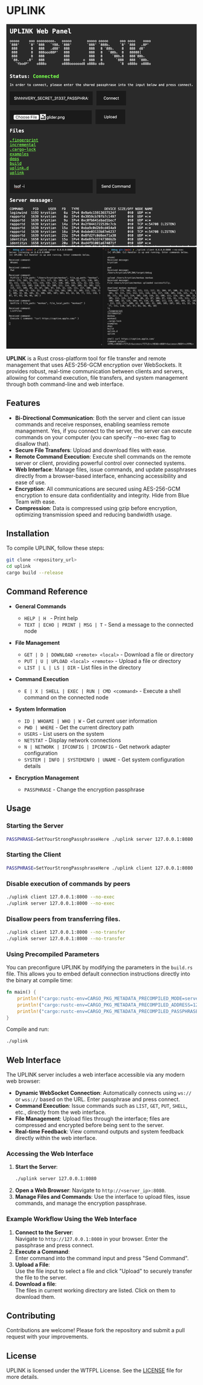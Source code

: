 # UPLINK
<img src="https://raw.githubusercontent.com/krystianbajno/krystianbajno/main/img/uplink_web.png"/>
<img src="https://raw.githubusercontent.com/krystianbajno/krystianbajno/main/img/uplink.png"/>

**UPLINK** is a Rust cross-platform tool for file transfer and remote management that uses AES-256-GCM encryption over WebSockets. It provides robust, real-time communication between clients and servers, allowing for command execution, file transfers, and system management through both command-line and web interface.

## Features

- **Bi-Directional Communication**: Both the server and client can issue commands and receive responses, enabling seamless remote management. Yes, if you connect to the server, the server can execute commands on your computer (you can specify --no-exec flag to disallow that).
- **Secure File Transfers**: Upload and download files with ease.
- **Remote Command Execution**: Execute shell commands on the remote server or client, providing powerful control over connected systems.
- **Web Interface**: Manage files, issue commands, and update passphrases directly from a browser-based interface, enhancing accessibility and ease of use.
- **Encryption**: All communications are secured using AES-256-GCM encryption to ensure data confidentiality and integrity. Hide from Blue Team with ease.
- **Compression**: Data is compressed using gzip before encryption, optimizing transmission speed and reducing bandwidth usage.

## Installation

To compile UPLINK, follow these steps:

```bash
git clone <repository_url>
cd uplink
cargo build --release
```

## Command Reference

- **General Commands**
  - `HELP | H ` - Print help
  - `TEXT | ECHO | PRINT | MSG | T` - Send a message to the connected node

- **File Management**
  - `GET | D | DOWNLOAD <remote> <local>` - Download a file or directory
  - `PUT | U | UPLOAD <local> <remote>` - Upload a file or directory
  - `LIST | L | LS | DIR` - List files in the directory

- **Command Execution**
  - `E | X | SHELL | EXEC | RUN | CMD <command>` - Execute a shell command on the connected node

- **System Information**
  - `ID | WHOAMI | WHO | W` - Get current user information
  - `PWD | WHERE` - Get the current directory path
  - `USERS` - List users on the system
  - `NETSTAT` - Display network connections
  - `N | NETWORK | IFCONFIG | IPCONFIG` - Get network adapter configuration
  - `SYSTEM | INFO | SYSTEMINFO | UNAME` - Get system configuration details

- **Encryption Management**
  - `PASSPHRASE` - Change the encryption passphrase

## Usage

### Starting the Server

```bash
PASSPHRASE=SetYourStrongPassphraseHere ./uplink server 127.0.0.1:8080
```

### Starting the Client

```bash
PASSPHRASE=SetYourStrongPassphraseHere ./uplink client 127.0.0.1:8080
```

### Disable execution of commands by peers
```bash
./uplink client 127.0.0.1:8000 --no-exec
./uplink server 127.0.0.1:8000 --no-exec
```

### Disallow peers from transferring files.
```bash
./uplink client 127.0.0.1:8000 --no-transfer
./uplink server 127.0.0.1:8000 --no-transfer
```

### Using Precompiled Parameters

You can preconfigure UPLINK by modifying the parameters in the `build.rs` file. This allows you to embed default connection instructions directly into the binary at compile time:

```rust
fn main() {
    println!("cargo:rustc-env=CARGO_PKG_METADATA_PRECOMPILED_MODE=server");
    println!("cargo:rustc-env=CARGO_PKG_METADATA_PRECOMPILED_ADDRESS=127.0.0.1:8080");
    println!("cargo:rustc-env=CARGO_PKG_METADATA_PRECOMPILED_PASSPHRASE=my_precompiled_passphrase");
}
```

Compile and run:

```bash
./uplink
```

## Web Interface

The UPLINK server includes a web interface accessible via any modern web browser:

- **Dynamic WebSocket Connection**: Automatically connects using `ws://` or `wss://` based on the URL. Enter passphrase and press connect.
- **Command Execution**: Issue commands such as `LIST`, `GET`, `PUT`, `SHELL`, etc., directly from the web interface.
- **File Management**: Upload files through the interface; files are compressed and encrypted before being sent to the server.
- **Real-time Feedback**: View command outputs and system feedback directly within the web interface.

### Accessing the Web Interface

1. **Start the Server**:
   ```bash
   ./uplink server 127.0.0.1:8080
   ```
2. **Open a Web Browser**:
   Navigate to `http://<server_ip>:8080`.
3. **Manage Files and Commands**:
   Use the interface to upload files, issue commands, and manage the encryption passphrase.

### Example Workflow Using the Web Interface

1. **Connect to the Server**:  
   Navigate to `http://127.0.0.1:8080` in your browser. Enter the passphrase and press connect.
2. **Execute a Command**:  
   Enter command into the command input and press "Send Command".
3. **Upload a File**:  
   Use the file input to select a file and click "Upload" to securely transfer the file to the server.
4. **Download a file**:  
   The files in current working directory are listed. Click on them to download them.

## Contributing

Contributions are welcome! Please fork the repository and submit a pull request with your improvements.

## License

UPLINK is licensed under the WTFPL License. See the [LICENSE](LICENSE) file for more details.